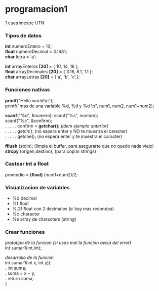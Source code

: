 # programacion1
1 cuatrimestre UTN



### Tipos de datos
**int** numeroEntero = 10; <br>
**float** numeroDecimal = 3.1681;  <br>
**char** letra = 'a';  <br>

**int** arrayEnteros **[20]** = { 10, 14, 18 }; <br>
**float** arrayDecimales **[20]** = { 3.16, 8.1, 1.1 };  <br>
**char** arrayLetras **[20]** = {'a', 'b', 'c',};  <br>
    

### Funciones nativas
**printf**("Hello world!\n");  <br>
printf("mas de una variable %d, %d y %d \n", num1, num2, num1+num2);  <br>

**scanf**("%d", &numero);
scanf("%s", nombre);  <br>
scanf("%c", &confirm);   <br>
. . . . . confirm = **getchar()**;  *(idem ejemplo anterior)*  <br>
. . . . . getch(); (no espera enter y NO te muestra el caracter)  <br>
. . . . . getche(); (no espera enter y te muestra el caracter)  <br>

**fflush** (stdin); (limpia el buffer, para asegurarte que no quedo nada viejo)  <br>
**strcpy** (origen,destino); (para copiar strings)  <br>


### Castear int a float
promedio = **(float)** (num1+num2)/2;   <br>

### Visualizacion de variables
- %d      decimal
- %f      float
- %.2f    float con 2 decimales (si hay mas redondea)
- %c      character
- %s      array de characters (string)


### Crear funciones
*prototipo de la funcion (si usas mal la funcion avisa del error)*  <br>
int sumar1(int,int);  <br>

*desarrollo de la funcion*  <br>
int sumar1(int x, int y){  <br>
.    int suma;  <br>
.    suma = x + y;  <br>
.    return suma;  <br>
}  <br>
